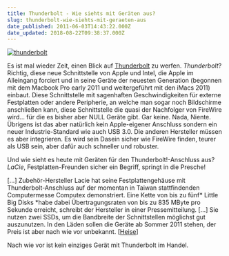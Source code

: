 ```yaml
---
title: Thunderbolt - Wie siehts mit Geräten aus?
slug: thunderbolt-wie-siehts-mit-geraeten-aus
date_published: 2011-06-03T14:43:22.000Z
date_updated: 2018-08-22T09:38:37.000Z
---
```


[![thunderbolt](//picdump.thafaker.de/2011/03/icon20110224.jpg)](http://picdump.thafaker.de/2011/03/icon20110224.jpg)

Es ist mal wieder Zeit, einen Blick auf [Thunderbolt](__GHOST_URL__/thunderbolt/) zu werfen. *Thunderbolt*? Richtig, diese neue Schnittstelle von Apple und Intel, die Apple im Alleingang forciert und in seine Geräte der neuesten Generation (begonnen mit dem Macbook Pro early 2011 und weitergeführt mit den iMacs 2011) einbaut. Diese Schnittstelle mit sagenhaften Geschwindigkeiten für externe Festplatten oder andere Peripherie, an welche man sogar noch Bildschirme anschließen kann, diese Schnittstelle die quasi der Nachfolger von FireWire wird... für die es bisher aber NULL Geräte gibt. Gar keine. Nada, Niente. Übrigens ist das aber natürlich kein Apple-eigener Anschluss sondern ein neuer Industrie-Standard wie auch USB 3.0. Die anderen Hersteller müssen es aber integrieren. Es wird sein Dasein sicher wie FireWire finden, teurer als USB sein, aber dafür auch schneller und robuster.

Und wie sieht es heute mit Geräten für den Thunderbolt!-Anschluss aus? *LaCie*, Festplatten-Freunden sicher ein Begriff, springt in die Presche!

[...] Zubehör-Hersteller Lacie hat seine Festplattengehäuse mit  Thunderbolt-Anschluss auf der momentan in Taiwan stattfindenden  Computermesse Computex demonstriert. Eine Kette von bis zu fünf* Little Big Disks *habe dabei Übertragungsraten von bis zu 835 MByte pro Sekunde erreicht, schreibt der Hersteller in einer Pressemitteilung. [...] Sie nutzen zwei SSDs, um die Bandbreite der Schnittstellen möglichst gut  auszunutzen. In den Läden sollen die Geräte ab Sommer 2011 stehen, der  Preis ist aber nach wie vor unbekannt. [[Heise](http://www.heise.de/mac-and-i/meldung/Thunderbolt-Peripherie-von-Lacie-reift-weiter-1254993.html)]

Nach wie vor ist kein einziges Gerät mit Thunderbolt im Handel.
